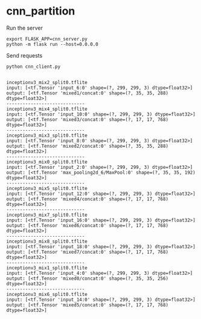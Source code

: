 # cnn_partition

Run the server

    export FLASK_APP=cnn_server.py
    python -m flask run --host=0.0.0.0
    
Send requests

    python cnn_client.py


    inceptionv3_mix2_split0.tflite
    input: [<tf.Tensor 'input_6:0' shape=(?, 299, 299, 3) dtype=float32>]
    output: [<tf.Tensor 'mixed1/concat:0' shape=(?, 35, 35, 288) dtype=float32>]
    -----------------------------
    inceptionv3_mix4_split0.tflite
    input: [<tf.Tensor 'input_10:0' shape=(?, 299, 299, 3) dtype=float32>]
    output: [<tf.Tensor 'mixed3/concat:0' shape=(?, 17, 17, 768) dtype=float32>]
    -----------------------------
    inceptionv3_mix3_split0.tflite
    input: [<tf.Tensor 'input_8:0' shape=(?, 299, 299, 3) dtype=float32>]
    output: [<tf.Tensor 'mixed2/concat:0' shape=(?, 35, 35, 288) dtype=float32>]
    -----------------------------
    inceptionv3_mix0_split0.tflite
    input: [<tf.Tensor 'input_2:0' shape=(?, 299, 299, 3) dtype=float32>]
    output: [<tf.Tensor 'max_pooling2d_6/MaxPool:0' shape=(?, 35, 35, 192) dtype=float32>]
    -----------------------------
    inceptionv3_mix5_split0.tflite
    input: [<tf.Tensor 'input_12:0' shape=(?, 299, 299, 3) dtype=float32>]
    output: [<tf.Tensor 'mixed4/concat:0' shape=(?, 17, 17, 768) dtype=float32>]
    -----------------------------
    inceptionv3_mix7_split0.tflite
    input: [<tf.Tensor 'input_16:0' shape=(?, 299, 299, 3) dtype=float32>]
    output: [<tf.Tensor 'mixed6/concat:0' shape=(?, 17, 17, 768) dtype=float32>]
    -----------------------------
    inceptionv3_mix8_split0.tflite
    input: [<tf.Tensor 'input_18:0' shape=(?, 299, 299, 3) dtype=float32>]
    output: [<tf.Tensor 'mixed7/concat:0' shape=(?, 17, 17, 768) dtype=float32>]
    -----------------------------
    inceptionv3_mix1_split0.tflite
    input: [<tf.Tensor 'input_4:0' shape=(?, 299, 299, 3) dtype=float32>]
    output: [<tf.Tensor 'mixed0/concat:0' shape=(?, 35, 35, 256) dtype=float32>]
    -----------------------------
    inceptionv3_mix6_split0.tflite
    input: [<tf.Tensor 'input_14:0' shape=(?, 299, 299, 3) dtype=float32>]
    output: [<tf.Tensor 'mixed5/concat:0' shape=(?, 17, 17, 768) dtype=float32>]

